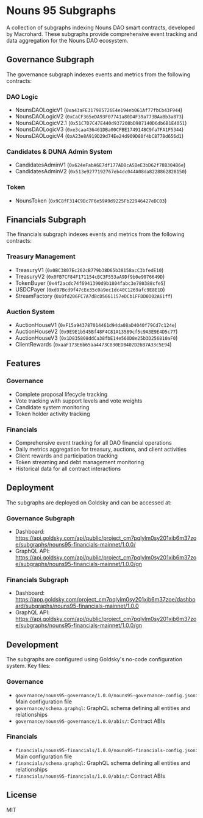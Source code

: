 # Nouns 95 Subgraphs

A collection of subgraphs indexing Nouns DAO smart contracts, developed by Macrohard. These subgraphs provide comprehensive event tracking and data aggregation for the Nouns DAO ecosystem.

## Governance Subgraph

The governance subgraph indexes events and metrics from the following contracts:

### DAO Logic
- NounsDAOLogicV1 (`0xa43aFE317985726E4e194eb061Af77fbCb43F944`)
- NounsDAOLogicV2 (`0xCaCF365eDA93F07741a80D4F39a773BAaBb3a873`)
- NounsDAOLogicV2.1 (`0x51C7D7C47E440d937208bD987140D6db6B1E4051`)
- NounsDAOLogicV3 (`0xe3caa436461DBa00CFBE1749148C9fa7FA1F5344`)
- NounsDAOLogicV4 (`0xA23e8A919D29d74Ee24d909D80f4bC8778d656d1`)

### Candidates & DUNA Admin System
- CandidatesAdminV1 (`0x624eFabA6E7df177AD8cA5BeE3bD62f78B304B6e`)
- CandidatesAdminV2 (`0x513e9277192767eb4dc044A08da8228862828150`)

### Token
- NounsToken (`0x9C8fF314C9Bc7F6e59A9d9225Fb22946427eDC03`)

## Financials Subgraph

The financials subgraph indexes events and metrics from the following contracts:

### Treasury Management
- TreasuryV1 (`0x0BC3807Ec262cB779b38D65b38158acC3bfedE10`)
- TreasuryV2 (`0x0FB7CF84F171154cBC3F553aA9Df9b0e9076649D`)
- TokenBuyer (`0x4f2acdc74f6941390d9b1804fabc3e780388cfe5`)
- USDCPayer (`0xd97Bcd9f47cEe35c0a9ec1dc40C1269afc9E8E1D`)
- StreamFactory (`0x0fd206FC7A7dBcD5661157eDCb1FFDD0D02A61ff`)

### Auction System
- AuctionHouseV1 (`0xF15a943787014461d94da08aD4040f79Cd7c124e`)
- AuctionHouseV2 (`0x9E9E1b545Bf48F4C81A13589cf5c9A3E9E4D5c77`)
- AuctionHouseV3 (`0x1D835808ddCa38fbE14e560D8e25b3D256810aF0`)
- ClientRewards (`0xaaF173E6b65aa4473C830EDB402D26B7A33c5E94`)

## Features

### Governance
- Complete proposal lifecycle tracking
- Vote tracking with support levels and vote weights
- Candidate system monitoring
- Token holder activity tracking

### Financials
- Comprehensive event tracking for all DAO financial operations
- Daily metrics aggregation for treasury, auctions, and client activities
- Client rewards and participation tracking
- Token streaming and debt management monitoring
- Historical data for all contract interactions

## Deployment

The subgraphs are deployed on Goldsky and can be accessed at:

### Governance Subgraph
- Dashboard: https://api.goldsky.com/api/public/project_cm7pqlylm0sy201xib6m37zoe/subgraphs/nouns95-financials-mainnet/1.0.0/
- GraphQL API: https://api.goldsky.com/api/public/project_cm7pqlylm0sy201xib6m37zoe/subgraphs/nouns95-financials-mainnet/1.0.0/gn

### Financials Subgraph
- Dashboard: https://app.goldsky.com/project_cm7pqlylm0sy201xib6m37zoe/dashboard/subgraphs/nouns95-financials-mainnet/1.0.0
- GraphQL API: https://api.goldsky.com/api/public/project_cm7pqlylm0sy201xib6m37zoe/subgraphs/nouns95-financials-mainnet/1.0.0/gn

## Development

The subgraphs are configured using Goldsky's no-code configuration system. Key files:

### Governance
- `governance/nouns95-governance/1.0.0/nouns95-governance-config.json`: Main configuration file
- `governance/schema.graphql`: GraphQL schema defining all entities and relationships
- `governance/nouns95-governance/1.0.0/abis/`: Contract ABIs

### Financials
- `financials/nouns95-financials/1.0.0/nouns95-financials-config.json`: Main configuration file
- `financials/schema.graphql`: GraphQL schema defining all entities and relationships
- `financials/nouns95-financials/1.0.0/abis/`: Contract ABIs

## License

MIT 